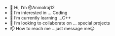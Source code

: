 - 👋 Hi, I’m @Anmolraj12
- 👀 I’m interested in ... Coding
- 🌱 I’m currently learning ...C++
- 💞️ I’m looking to collaborate on ... special projects
- 📫 How to reach me ...just message me😉

<!---
Anmolraj12/Anmolraj12 is a ✨ special ✨ repository because its `README.md` (this file) appears on your GitHub profile.
You can click the Preview link to take a look at your changes.
--->
